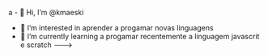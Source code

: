
 a  - 👋 Hi, I’m @kmaeski
- 👀 I’m interested in  aprender a progamar novas linguagens
- 🌱 I’m currently learning  a progamar recentemente a linguagem  javascrit e  scratch
--->
